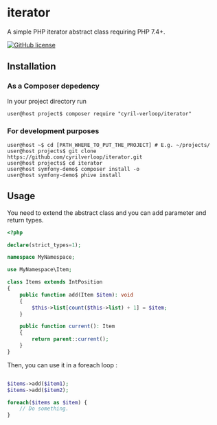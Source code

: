 # iterator

A simple PHP iterator abstract class requiring PHP 7.4+.

[![GitHub license](https://img.shields.io/github/license/cyrilverloop/iterator)](https://github.com/cyrilverloop/iterator/blob/trunk/LICENSE)


## Installation

### As a Composer depedency

In your project directory run
```shellsession
user@host project$ composer require "cyril-verloop/iterator"
```

### For development purposes

```shellsession
user@host ~$ cd [PATH_WHERE_TO_PUT_THE_PROJECT] # E.g. ~/projects/
user@host projects$ git clone https://github.com/cyrilverloop/iterator.git
user@host projects$ cd iterator
user@host symfony-demo$ composer install -o
user@host symfony-demo$ phive install
```


## Usage

You need to extend the abstract class and you can add parameter and return types.

```php
<?php

declare(strict_types=1);

namespace MyNamespace;

use MyNamespace\Item;

class Items extends IntPosition
{
    public function add(Item $item): void
    {
        $this->list[count($this->list) + 1] = $item;
    }

    public function current(): Item
    {
        return parent::current();
    }
}
```

Then, you can use it in a foreach loop :

```php

$items->add($item1);
$items->add($item2);

foreach($items as $item) {
    // Do something.
}
```
